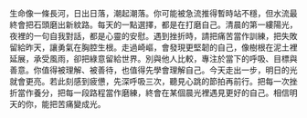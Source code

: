 生命像一條長河，日出日落，潮起潮落。你可能被急流推得暫時站不穩，但水流最終會把石頭磨出新紋路。每天的一點選擇，都是在打磨自己。清晨的第一縷陽光，夜裡的一句自我對話，都是心靈的安慰。遇到挫折時，請把痛苦當作訓練，把失敗留給昨天，讓勇氣在胸腔生根。走過崎嶇，會發現更堅韌的自己，像樹根在泥土裡延展，承受風雨，卻把綠意留給世界。別與他人比較，專注於當下的呼吸、目標與善意。你值得被理解、被善待，也值得先學會理解自己。今天走出一步，明日的光就會更亮。若此刻感到疲憊，先深呼吸三次，聽見心跳的節拍再前行。把每一次挫折當作養分，把每一段路程當作磨練，終會在某個晨光裡遇見更好的自己。相信明天的你，能把苦痛變成光。